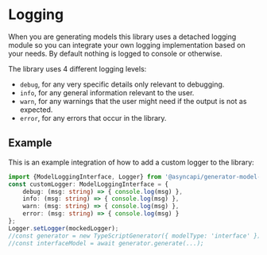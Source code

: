 # Logging
When you are generating models this library uses a detached logging module so you can integrate your own logging implementation based on your needs. By default nothing is logged to console or otherwise.

The library uses 4 different logging levels:
- `debug`, for any very specific details only relevant to debugging.
- `info`, for any general information relevant to the user.
- `warn`, for any warnings that the user might need if the output is not as expected.
- `error`, for any errors that occur in the library.

## Example
This is an example integration of how to add a custom logger to the library:

```ts
import {ModelLoggingInterface, Logger} from '@asyncapi/generator-model-sdk'; 
const customLogger: ModelLoggingInterface = {
    debug: (msg: string) => { console.log(msg) },
    info: (msg: string) => { console.log(msg) },
    warn: (msg: string) => { console.log(msg) },
    error: (msg: string) => { console.log(msg) }
};
Logger.setLogger(mockedLogger);
//const generator = new TypeScriptGenerator({ modelType: 'interface' });
//const interfaceModel = await generator.generate(...);
```
